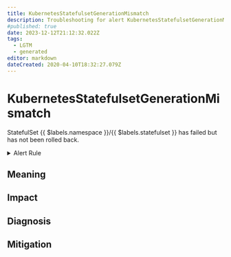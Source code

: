 ```yaml
---
title: KubernetesStatefulsetGenerationMismatch
description: Troubleshooting for alert KubernetesStatefulsetGenerationMismatch
#published: true
date: 2023-12-12T21:12:32.022Z
tags: 
  - LGTM
  - generated
editor: markdown
dateCreated: 2020-04-10T18:32:27.079Z
---
```


# KubernetesStatefulsetGenerationMismatch

StatefulSet {{ $labels.namespace }}/{{ $labels.statefulset }} has failed but has not been rolled back.

<details>
  <summary>Alert Rule</summary>

{{% rule "kubernetes/kubestate-exporter.yml" "KubernetesStatefulsetGenerationMismatch" %}}

{{% comment %}}

```yaml
alert: KubernetesStatefulsetGenerationMismatch
expr: kube_statefulset_status_observed_generation != kube_statefulset_metadata_generation
for: 10m
labels:
    severity: critical
annotations:
    summary: Kubernetes StatefulSet generation mismatch ({{ $labels.namespace }}/{{ $labels.statefulset }})
    description: |-
        StatefulSet {{ $labels.namespace }}/{{ $labels.statefulset }} has failed but has not been rolled back.
          VALUE = {{ $value }}
          LABELS = {{ $labels }}
    runbook: https://github.com/srerun/prometheus-alerts/blob/main/content/runbooks/kubestate-exporter/KubernetesStatefulsetGenerationMismatch.md

```

{{% /comment %}}

</details>


## Meaning
[//]: # "Short paragraph that explains what the alert means"


## Impact
[//]: # "What could / will happen if the alert is not addressed"



## Diagnosis
[//]: # "Steps to take to identify the cause of the problem"



## Mitigation
[//]: # "The steps necessary to resolve the alert"
